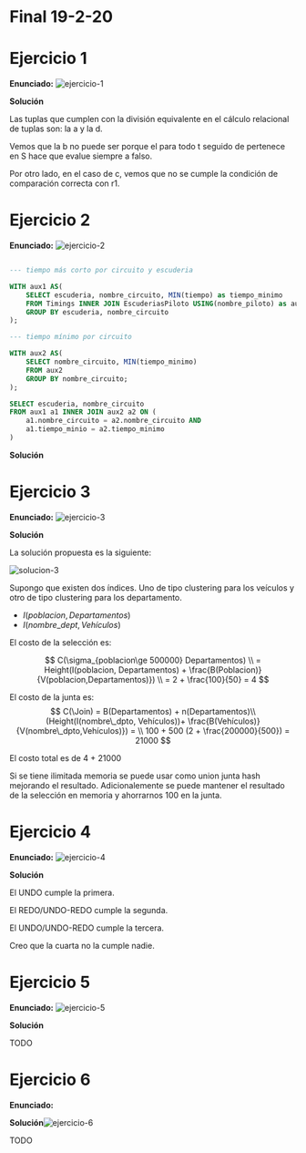 # Final 19-2-20

# Ejercicio 1

**Enunciado:**
![ejercicio-1](ejercicio-1.png)

**Solución**

Las tuplas que cumplen con la división equivalente en el cálculo relacional de tuplas son: la a y la d. 

Vemos que la b no puede ser porque el para todo t seguido de pertenece en S hace que evalue siempre a falso. 

Por otro lado, en el caso de c, vemos que no se cumple la condición de comparación correcta con r1. 

# Ejercicio 2

**Enunciado:**
![ejercicio-2](ejercicio-2.png)

```sql

--- tiempo más corto por circuito y escuderia

WITH aux1 AS(
    SELECT escuderia, nombre_circuito, MIN(tiempo) as tiempo_minimo
    FROM Timings INNER JOIN EscuderiasPiloto USING(nombre_piloto) as aux2
    GROUP BY escuderia, nombre_circuito
);

--- tiempo mínimo por circuito 

WITH aux2 AS(
    SELECT nombre_circuito, MIN(tiempo_minimo)
    FROM aux2
    GROUP BY nombre_circuito;
);

SELECT escuderia, nombre_circuito
FROM aux1 a1 INNER JOIN aux2 a2 ON (
    a1.nombre_circuito = a2.nombre_circuito AND 
    a1.tiempo_minio = a2.tiempo_minimo
)

```

**Solución**

# Ejercicio 3 

**Enunciado:**
![ejercicio-3](ejercicio-3.png)

**Solución**

La solución propuesta es la siguiente: 

![solucion-3](solucion-3.png)

Supongo que existen dos índices. Uno de tipo clustering para los veículos y otro de tipo clustering para los departamento. 

- $I(poblacion, Departamentos)$
- $I(nombre\_dept, Vehículos)$

El costo de la selección es: 

$$
C(\sigma_{poblacion\ge 500000} Departamentos) \\ = Height(I(poblacion, Departamentos) + \frac{B(Poblacion)}{V(poblacion,Departamentos)}) \\ = 2 + \frac{100}{50} = 4
$$

El costo de la junta es: 
$$
C(\Join) = B(Departamentos) + n(Departamentos)\\ 
(Height(I(nombre\_dpto, Vehículos))+ \frac{B(Vehículos)}{V(nombre\_dpto,Vehículos)}) = \\
100 + 500 (2 + \frac{200000}{500}) = 21000
$$

El costo total es de 4 + 21000

Si se tiene ilimitada memoria se puede usar como union junta hash mejorando el resultado. Adicionalemente se puede mantener el resultado de la selección en memoria y ahorrarnos 100 en la junta. 
# Ejercicio 4 

**Enunciado:**
![ejercicio-4](ejercicio-4.png)

**Solución**

El UNDO cumple la primera.

El REDO/UNDO-REDO cumple la segunda.

El UNDO/UNDO-REDO cumple la tercera.

Creo que la cuarta no la cumple nadie.

# Ejercicio 5

**Enunciado:**
![ejercicio-5](ejercicio-5.png)

**Solución**

TODO

# Ejercicio 6

**Enunciado:**

**Solución**![ejercicio-6](ejercicio-6.png)

TODO
